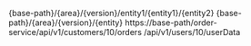 {base-path}/{area}/{version}/entity1/{entity1}/{entity2}
{base-path}/{area}/{version}/{entity}
https://base-path/order-service/api/v1/customers/10/orders
/api/v1/users/10/userData